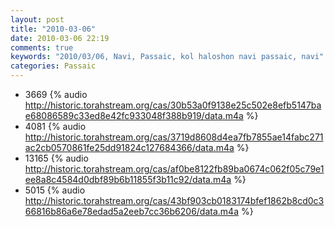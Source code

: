 ```yaml
---
layout: post
title: "2010-03-06"
date: 2010-03-06 22:19
comments: true
keywords: "2010/03/06, Navi, Passaic, kol haloshon navi passaic, navi" 
categories: Passaic 
---
```


 * 3669 {% audio http://historic.torahstream.org/cas/30b53a0f9138e25c502e8efb5147bae68086589c33ed8e42fc933048f388b919/data.m4a %}
 * 4081 {% audio http://historic.torahstream.org/cas/3719d8608d4ea7fb7855ae14fabc271ac2cb0570861fe25dd91824c127684366/data.m4a %}
 * 13165 {% audio http://historic.torahstream.org/cas/af0be8122fb89ba0674c062f05c79e1ee8a8c4584d0dbf89b6b11855f3b11c92/data.m4a %}
 * 5015 {% audio http://historic.torahstream.org/cas/43bf903cb0183174bfef1862b8cd0c366816b86a6e78edad5a2eeb7cc36b6206/data.m4a %}

